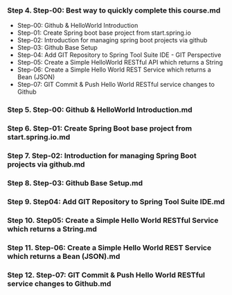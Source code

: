 ### Step 4. Step-00: Best way to quickly complete this course.md

-   Step-00: Github & HelloWorld Introduction
-   Step-01: Create Spring boot base project from start.spring.io
-   Step-02: Introduction for managing spring boot projects via github
-   Step-03: Github Base Setup
-   Step-04: Add GIT Repository to Spring Tool Suite IDE -  GIT Perspective
-   Step-05: Create a Simple HelloWorld RESTful API which returns a String
-   Step-06: Create a Simple Hello World REST Service which returns a Bean (JSON)
-   Step-07: GIT Commit & Push Hello World RESTful service changes to Github
### Step 5. Step-00: Github & HelloWorld Introduction.md

### Step 6. Step-01: Create Spring Boot base project from start.spring.io.md

### Step 7. Step-02: Introduction for managing Spring Boot projects via github.md


### Step 8. Step-03: Github Base Setup.md

### Step 9. Step04: Add GIT Repository to Spring Tool Suite IDE.md

### Step 10. Step05: Create a Simple Hello World RESTful Service which returns a String.md
  
### Step 11. Step-06: Create a Simple Hello World REST Service which returns a Bean (JSON).md
 
### Step 12. Step-07: GIT Commit & Push Hello World RESTful service changes to Github.md
